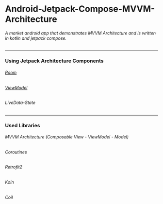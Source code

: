 # Android-Jetpack-Compose-MVVM-Architecture
###### A market android app that demonstrates MVVM Architecture and is written in kotlin and jetpack compose.
---
### Using Jetpack Architecture Components<br />
###### [Room](https://developer.android.com/training/data-storage/room)<br />
###### [ViewModel](https://developer.android.com/reference/android/arch/lifecycle/ViewModel)<br />
###### LiveData-State<br />
---
### Used Libraries<br />
###### MVVM Architecture (Composable View - ViewModel - Model)<br />
###### Coroutines<br />
###### Retrofit2<br />
###### Koin<br />
###### Coil<br />

